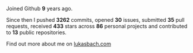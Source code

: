 Joined Github **9** years ago.

Since then I pushed **3262** commits, opened **30** issues, submitted **35** pull requests, received **433** stars across **86** personal projects and contributed to **13** public repositories.

Find out more about me on [lukasbach.com](https://lukasbach.com)
